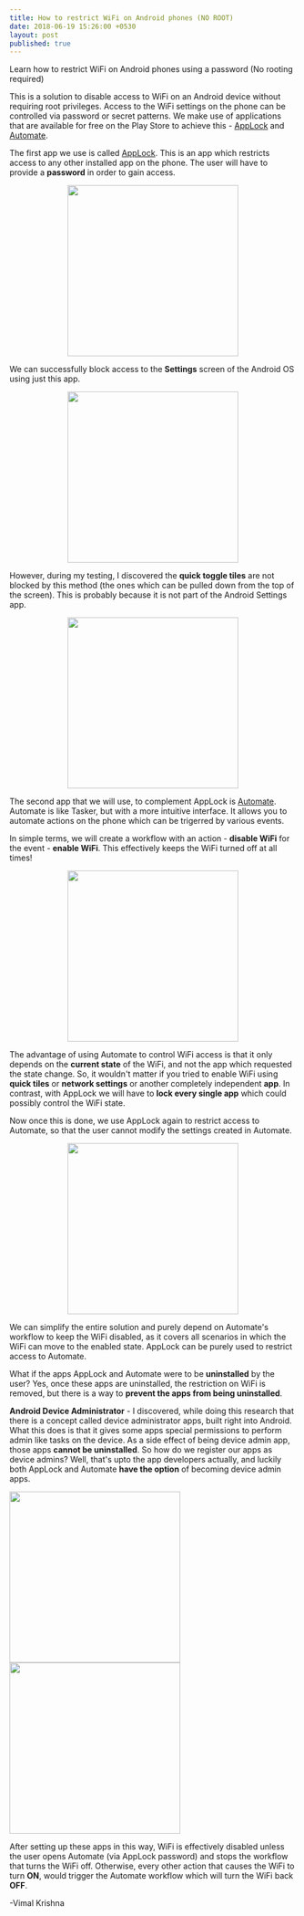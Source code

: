 ```yaml
---
title: How to restrict WiFi on Android phones (NO ROOT)
date: 2018-06-19 15:26:00 +0530
layout: post
published: true
---
```


Learn how to restrict WiFi on Android phones using a password (No rooting required)

This is a solution to disable access to WiFi on an Android device without requiring root privileges. Access to the WiFi settings on the phone can be  controlled via password or secret patterns.
We make use of applications that are available for free on the Play Store to achieve this - [AppLock](https://play.google.com/store/apps/details?id=com.domobile.applock&hl=en_IN) and [Automate](https://play.google.com/store/apps/details?id=com.llamalab.automate&hl=en).

The first app we use is called [AppLock](https://play.google.com/store/apps/details?id=com.domobile.applock&hl=en_IN). This is an app which restricts access to any other installed app on the phone. The user will have to provide a **password** in order to gain access. 

<p align="center">
	<img align="center" src="/images/AppLock-password.png" width="300"/>
</p>

We can successfully block access to the **Settings** screen of the Android OS using just this app.

<p align="center">
	<img align="center" src="/images/AppLock-Settings.png" width="300"/>
</p>

However, during my testing, I discovered the **quick toggle tiles** are not blocked by this method (the ones which can be pulled down from the top of the screen). This is probably because it is not part of the Android Settings app.

<p align="center">
	<img align="center" src="/images/Android-QuickTiles.png" width="300"/>
</p>

The second app that we will use, to complement AppLock is [Automate](https://play.google.com/store/apps/details?id=com.llamalab.automate&hl=en). Automate is like Tasker, but with a more intuitive interface. It allows you to automate actions on the phone which can be trigerred by various events. 

In simple terms, we will create a workflow with an action - **disable WiFi** for the event - **enable WiFi**.
This effectively keeps the WiFi turned off at all times! 

<p align="center">
	<img align="center" src="/images/Automate-Workflow-WiFiOff.png" width="300"/>
</p>

The advantage of using Automate to control WiFi access is that it only depends on the **current state** of the WiFi, and not the app which requested the state change. So, it wouldn't matter if you tried to enable WiFi using **quick tiles** or **network settings** or another completely independent **app**. In contrast, with AppLock we will have to **lock every single app** which could possibly control the WiFi state.

Now once this is done, we use AppLock again to restrict access to Automate, so that the user cannot modify the settings created in Automate.

<p align="center">
	<img align="center" src="/images/AppLock-Automate.png" width="300"/>
</p>

We can simplify the entire solution and purely depend on Automate's workflow to keep the WiFi disabled, as it covers all scenarios in which the WiFi can move to the enabled state. AppLock can be purely used to restrict access to Automate.

What if the apps AppLock and Automate were to be **uninstalled** by the user? Yes, once these apps are uninstalled, the restriction on WiFi is removed, but there is a way to **prevent the apps from being uninstalled**.

**Android Device Administrator** - I discovered, while doing this research that there is a concept called device administrator apps, built right into Android. What this does is that it gives some apps special permissions to perform admin like tasks on the device. As a side effect of being device admin app, those apps **cannot be uninstalled**. So how do we register our apps as device admins? Well, that's upto the app developers actually, and luckily both AppLock and Automate **have the option** of becoming device admin apps. 

<p float="left">
<img src="/images/Android-Device-Admin.png" width="300"/>

<img src="/images/Automate-Cant-Uninstall.png" width="300"/>
</p>

After setting up these apps in this way, WiFi is effectively disabled unless the user opens Automate (via AppLock password) and stops the workflow that turns the WiFi off. Otherwise, every other action that causes the WiFi to turn **ON**, would trigger the Automate workflow which will turn the WiFi back **OFF**.

-Vimal Krishna
